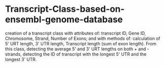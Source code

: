 # Transcript-Class-based-on-ensembl-genome-database
creation of a transcript class with attributes of: transcript ID, Gene ID, Chromosome, Strand, Number of Exons; and with methods of: calculation of 5' URT length, 3' UTR length, Transcript length (sum of exon length). From this class, detecting the average 5' and 3' URT lengths on both + and - strands, detecting the ID of transcript with the longest 5' UTR and the longest 3' UTR.

